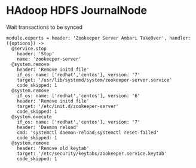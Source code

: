
# HAdoop HDFS JournalNode

Wait transactions to be synced

    module.exports = header: 'Zookeeper Server Ambari TakeOver', handler: ({options}) ->
      @service.stop
        header: 'Stop'
        name: 'zookeeper-server'
      @system.remove
        header: 'Remove initd file'
        if_os: name: ['redhat','centos'], version: '7'
        target: '/usr/lib/systemd/system/zookeeper-server.service'
        code_skipped: 1
      @system.remove
        if_os: name: ['redhat','centos'], version: '6'
        header: 'Remove initd file'
        target: '/etc/init.d/zookeeper-server'
        code_skipped: 1
      @system.execute
        if_os: name: ['redhat','centos'], version: '7'
        header: 'Daemon reload'
        cmd: 'systemctl daemon-reload;systemctl reset-failed'
        code_skipped: 1
      @system.remove
        header: 'Remove old keytab'
        target: '/etc/security/keytabs/zookeeper.service.keytab'
        code_skipped: 1